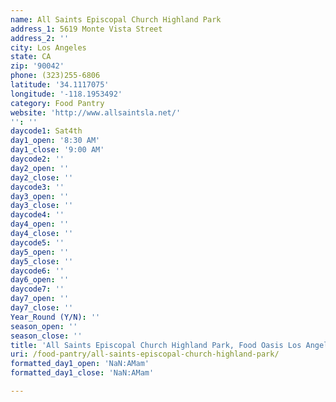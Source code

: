 ```yaml
---
name: All Saints Episcopal Church Highland Park
address_1: 5619 Monte Vista Street
address_2: ''
city: Los Angeles
state: CA
zip: '90042'
phone: (323)255-6806
latitude: '34.1117075'
longitude: '-118.1953492'
category: Food Pantry
website: 'http://www.allsaintsla.net/'
'': ''
daycode1: Sat4th
day1_open: '8:30 AM'
day1_close: '9:00 AM'
daycode2: ''
day2_open: ''
day2_close: ''
daycode3: ''
day3_open: ''
day3_close: ''
daycode4: ''
day4_open: ''
day4_close: ''
daycode5: ''
day5_open: ''
day5_close: ''
daycode6: ''
day6_open: ''
daycode7: ''
day7_open: ''
day7_close: ''
Year_Round (Y/N): ''
season_open: ''
season_close: ''
title: 'All Saints Episcopal Church Highland Park, Food Oasis Los Angeles'
uri: /food-pantry/all-saints-episcopal-church-highland-park/
formatted_day1_open: 'NaN:AMam'
formatted_day1_close: 'NaN:AMam'

---
```

